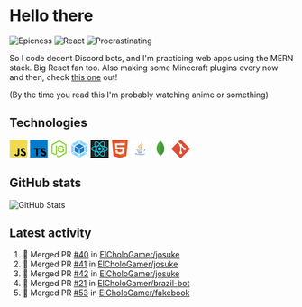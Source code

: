 # Hello there

![Epicness](https://img.shields.io/badge/Epicness-69%25-brightgreen)
![React](https://img.shields.io/badge/React-good-blue)
![Procrastinating](https://img.shields.io/badge/Procrastinating-always-red)

So I code decent Discord bots, and I'm practicing web apps using the MERN stack. Big React fan too.
Also making some Minecraft plugins every now and then, check [this one][userlogin] out!

(By the time you read this I'm probably watching anime or something)

## Technologies

![JavaScript][javascript]
![TypeScript][typescript]
![Node.js][node]
![Webpack][webpack]
![React][react]
![HTML][html]
![Java][java]
![MongoDB][mongodb]
![Git][git]

## GitHub stats

![GitHub Stats](https://github-readme-stats.vercel.app/api?username=ElCholoGamer&theme=tokyonight)

[userlogin]: https://www.spigotmc.org/resources/userlogin.80669/
[javascript]: https://raw.githubusercontent.com/ElCholoGamer/ElCholoGamer/master/icons/javascript.png
[typescript]: https://raw.githubusercontent.com/ElCholoGamer/ElCholoGamer/master/icons/typescript.png
[java]: https://raw.githubusercontent.com/ElCholoGamer/ElCholoGamer/master/icons/java.png
[node]: https://raw.githubusercontent.com/ElCholoGamer/ElCholoGamer/master/icons/node.png
[react]: https://raw.githubusercontent.com/ElCholoGamer/ElCholoGamer/master/icons/react.png
[webpack]: https://raw.githubusercontent.com/ElCholoGamer/ElCholoGamer/master/icons/webpack.png
[html]: https://raw.githubusercontent.com/ElCholoGamer/ElCholoGamer/master/icons/html.png
[git]: https://raw.githubusercontent.com/ElCholoGamer/ElCholoGamer/master/icons/git.png
[mongodb]: https://raw.githubusercontent.com/ElCholoGamer/ElCholoGamer/master/icons/mongodb.png

## Latest activity

<!--START_SECTION:activity-->

1. 🎉 Merged PR [#40](https://github.com/ElCholoGamer/josuke/pull/40) in [ElCholoGamer/josuke](https://github.com/ElCholoGamer/josuke)
2. 🎉 Merged PR [#41](https://github.com/ElCholoGamer/josuke/pull/41) in [ElCholoGamer/josuke](https://github.com/ElCholoGamer/josuke)
3. 🎉 Merged PR [#42](https://github.com/ElCholoGamer/josuke/pull/42) in [ElCholoGamer/josuke](https://github.com/ElCholoGamer/josuke)
4. 🎉 Merged PR [#21](https://github.com/ElCholoGamer/brazil-bot/pull/21) in [ElCholoGamer/brazil-bot](https://github.com/ElCholoGamer/brazil-bot)
5. 🎉 Merged PR [#53](https://github.com/ElCholoGamer/fakebook/pull/53) in [ElCholoGamer/fakebook](https://github.com/ElCholoGamer/fakebook)
<!--END_SECTION:activity-->
